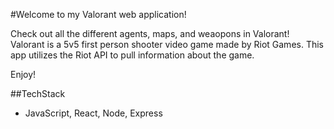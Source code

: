 #Welcome to my Valorant web application!

Check out all the different agents, maps, and weaopons in Valorant! Valorant is a 5v5 first person shooter video game made by Riot Games. This app utilizes the Riot API to pull information about the game.

Enjoy!

##TechStack

- JavaScript, React, Node, Express
